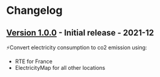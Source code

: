 # Changelog

## [Version 1.0.0](https://) - Initial release - 2021-12

⚡️Convert electricity consumption to co2 emission using:
- RTE for France
- ElectricityMap for all other locations

